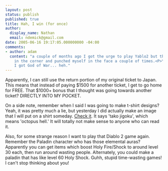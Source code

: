 ```yaml
---
layout: post
status: publish
published: true
title: Hah, I win (for once)
author:
  display_name: Nathan
  email: ndemick@gmail.com
date: 2005-06-16 19:17:05.000000000 -04:00
comments:
- author: adam
  content: "a couple of months ago I got the urge to play Yablo2 but then I just sat
    in the corner and punched myself in the face a couple of times.<P>\r\nactually,
    I got God of War... heh."
---
```

Apparently, I can still use the return portion of my original ticket to Japan. This means that instead of paying $1500 for another ticket, I get to go home for FREE. That $1000+ bonus that I thought was going towards another ticket? DIRECTLY INTO MY POCKET. <p>
On a side note, remember when I said I was going to make t-shirt designs? Yeah, it was pretty much a lie, but yesterday I did actually make an image that I will put on a shirt someday. <a href="/images/random/tako_jigoku.png">Check it</a>. It says 'tako jigoku', which means 'octopus hell.' It will totally not make sense to anyone who can read it. <p>
Also, for some strange reason I want to play that Diablo 2 game again. Remember the Paladin character who has those elemental auras? Apparently you can get items which boost Holy Fire/Shock to around level 30 each, then run around wasting people. Alternately, you could make a paladin that has like level 60 Holy Shock. Guhh, stupid time-wasting games! I can't stop thinking about you!
